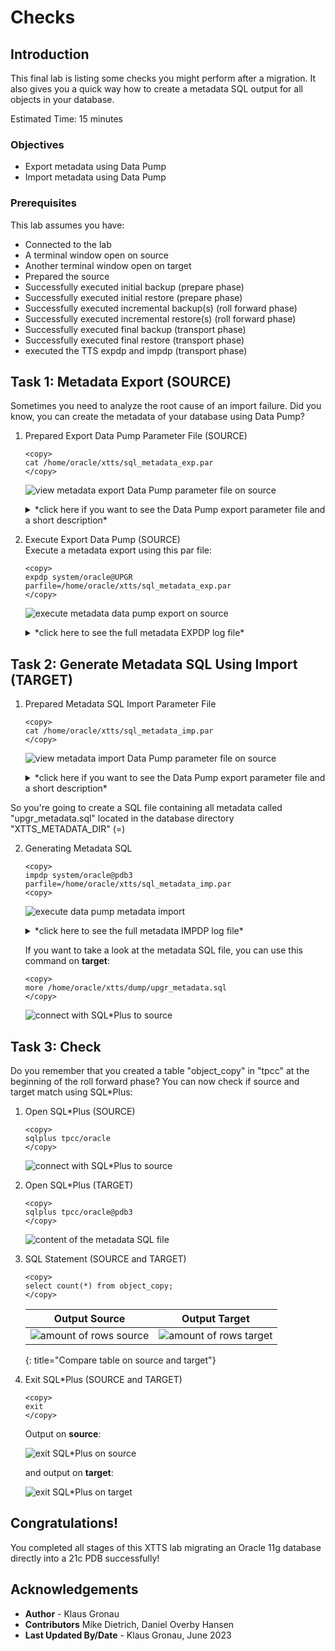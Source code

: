 # Checks  

## Introduction

This final lab is listing some checks you might perform after a migration. It also gives you a quick way how to create a metadata SQL output for all objects in your database.

Estimated Time: 15 minutes

### Objectives

- Export metadata using Data Pump
- Import metadata using Data Pump


### Prerequisites

This lab assumes you have:

- Connected to the lab
- A terminal window open on source
- Another terminal window open on target
- Prepared the source
- Successfully executed initial backup (prepare phase)
- Successfully executed initial restore (prepare phase)
- Successfully executed incremental backup(s) (roll forward phase)
- Successfully executed incremental restore(s) (roll forward phase)
- Successfully executed final backup (transport phase)
- Successfully executed final restore (transport phase)
- executed the TTS expdp and impdp (transport phase)



## Task 1: Metadata Export (SOURCE)
Sometimes you need to analyze the root cause of an import failure. Did you know, you can create the metadata of your database using Data Pump?

1. Prepared Export Data Pump Parameter File (SOURCE)

    ```
    <copy>
    cat /home/oracle/xtts/sql_metadata_exp.par
    </copy>
    ```

    ![view metadata export Data Pump parameter file on source ](./images/sql-metadat-export-par.png " ")

    <details>
    <summary>*click here if you want to see the Data Pump export parameter file and a short description*</summary>


    | Parameter | Comment |
    | :-------- | :-----|
    | directory=XTTS\_METADATA\_DIR | Specifies the default location to which export can write the dump file set and the log file |
    | dumpfile=upgr\_metadata\_%U.dmp | Is the name of the dump file |
    | cluster=N | Restricts to execute the current job on the node where it was started  |
    | job_name=cre_metadata_exp | Specifies a job name for the metadata export  |
    | content=metadata_only | Exports only metadata  |
    | filesize=10737418240 | Restricts the export of the Data Pump export to given amount of bytes  |
    | logfile=cre\_metadata\_exp.log | This parameter specifies the name for the log file of the export job. |
    | full=y | FULL specifies that you want to perform a full database mode export  |
    | parallel=1 | In 11.2 metadata is only exported with parallelism of 1  |
    {: title="Data Pump Metadata Export Parameter File"}

    </details>

2. Execute Export Data Pump (SOURCE) </br>
Execute a metadata export using this par file:

    ```
    <copy>
    expdp system/oracle@UPGR parfile=/home/oracle/xtts/sql_metadata_exp.par
    </copy>
    ```

    ![execute metadata data pump export on source ](./images/sql-metadata-export.png " ")

    <details>
    <summary>*click here to see the full metadata EXPDP log file*</summary>

      ``` text
    [UPGR] oracle@hol:~/xtts/source
    $ expdp system/oracle@UPGR parfile=/home/oracle/xtts/sql_metadata_exp.par

    Export: Release 11.2.0.4.0 - Production on Wed Jun 28 16:52:14 2023

    Copyright (c) 1982, 2011, Oracle and/or its affiliates.  All rights reserved.

    Connected to: Oracle Database 11g Enterprise Edition Release 11.2.0.4.0 - 64bit Production
    With the Partitioning, OLAP, Data Mining and Real Application Testing options
    Starting "SYSTEM"."CRE_METADATA_EXP":  system/********@UPGR parfile=/home/oracle/xtts/sql_metadata_exp.par
    Processing object type DATABASE_EXPORT/TABLESPACE
    Processing object type DATABASE_EXPORT/PROFILE
    Processing object type DATABASE_EXPORT/SYS_USER/USER
    Processing object type DATABASE_EXPORT/SCHEMA/USER
    Processing object type DATABASE_EXPORT/ROLE
    Processing object type DATABASE_EXPORT/GRANT/SYSTEM_GRANT/PROC_SYSTEM_GRANT
    Processing object type DATABASE_EXPORT/SCHEMA/GRANT/SYSTEM_GRANT
    Processing object type DATABASE_EXPORT/SCHEMA/ROLE_GRANT
    Processing object type DATABASE_EXPORT/SCHEMA/DEFAULT_ROLE
    Processing object type DATABASE_EXPORT/SCHEMA/TABLESPACE_QUOTA
    Processing object type DATABASE_EXPORT/RESOURCE_COST
    Processing object type DATABASE_EXPORT/TRUSTED_DB_LINK
    Processing object type DATABASE_EXPORT/SCHEMA/SEQUENCE/SEQUENCE
    Processing object type DATABASE_EXPORT/DIRECTORY/DIRECTORY
    Processing object type DATABASE_EXPORT/DIRECTORY/GRANT/OWNER_GRANT/OBJECT_GRANT
    Processing object type DATABASE_EXPORT/CONTEXT
    Processing object type DATABASE_EXPORT/SCHEMA/PUBLIC_SYNONYM/SYNONYM
    Processing object type DATABASE_EXPORT/SCHEMA/SYNONYM
    Processing object type DATABASE_EXPORT/SCHEMA/TYPE/TYPE_SPEC
    Processing object type DATABASE_EXPORT/SYSTEM_PROCOBJACT/PRE_SYSTEM_ACTIONS/PROCACT_SYSTEM
    Processing object type DATABASE_EXPORT/SYSTEM_PROCOBJACT/PROCOBJ
    Processing object type DATABASE_EXPORT/SYSTEM_PROCOBJACT/POST_SYSTEM_ACTIONS/PROCACT_SYSTEM
    Processing object type DATABASE_EXPORT/SCHEMA/PROCACT_SCHEMA
    Processing object type DATABASE_EXPORT/SCHEMA/TABLE/TABLE
    Processing object type DATABASE_EXPORT/SCHEMA/TABLE/PRE_TABLE_ACTION
    Processing object type DATABASE_EXPORT/SCHEMA/TABLE/GRANT/OWNER_GRANT/OBJECT_GRANT
    Processing object type DATABASE_EXPORT/SCHEMA/TABLE/COMMENT
    Processing object type DATABASE_EXPORT/SCHEMA/PACKAGE/PACKAGE_SPEC
    Processing object type DATABASE_EXPORT/SCHEMA/FUNCTION/FUNCTION
    Processing object type DATABASE_EXPORT/SCHEMA/PROCEDURE/PROCEDURE
    Processing object type DATABASE_EXPORT/SCHEMA/PACKAGE/COMPILE_PACKAGE/PACKAGE_SPEC/ALTER_PACKAGE_SPEC
    Processing object type DATABASE_EXPORT/SCHEMA/FUNCTION/ALTER_FUNCTION
    Processing object type DATABASE_EXPORT/SCHEMA/PROCEDURE/ALTER_PROCEDURE
    Processing object type DATABASE_EXPORT/SCHEMA/TABLE/INDEX/INDEX
    Processing object type DATABASE_EXPORT/SCHEMA/TABLE/CONSTRAINT/CONSTRAINT
    Processing object type DATABASE_EXPORT/SCHEMA/TABLE/INDEX/STATISTICS/INDEX_STATISTICS
    Processing object type DATABASE_EXPORT/SCHEMA/VIEW/VIEW
    Processing object type DATABASE_EXPORT/SCHEMA/VIEW/GRANT/OWNER_GRANT/OBJECT_GRANT
    Processing object type DATABASE_EXPORT/SCHEMA/VIEW/COMMENT
    Processing object type DATABASE_EXPORT/SCHEMA/PACKAGE_BODIES/PACKAGE/PACKAGE_BODY
    Processing object type DATABASE_EXPORT/SCHEMA/TABLE/CONSTRAINT/REF_CONSTRAINT
    Processing object type DATABASE_EXPORT/SCHEMA/TABLE/STATISTICS/TABLE_STATISTICS
    Processing object type DATABASE_EXPORT/SCHEMA/TABLE/POST_TABLE_ACTION
    Processing object type DATABASE_EXPORT/SCHEMA/TABLE/TRIGGER
    Processing object type DATABASE_EXPORT/SCHEMA/POST_SCHEMA/PROCACT_SCHEMA
    Processing object type DATABASE_EXPORT/AUDIT
    Master table "SYSTEM"."CRE_METADATA_EXP" successfully loaded/unloaded
    ******************************************************************************
    Dump file set for SYSTEM.CRE_METADATA_EXP is:
      /home/oracle/xtts/dump/upgr_metadata_01.dmp
    Job "SYSTEM"."CRE_METADATA_EXP" successfully completed at Wed Jun 28 16:53:02 2023 elapsed 0 00:00:47

    [UPGR] oracle@hol:~/xtts/source
    $
    ```
    </details>


## Task 2: Generate Metadata SQL Using Import (TARGET)

1. Prepared Metadata SQL Import Parameter File

    ```
    <copy>
    cat /home/oracle/xtts/sql_metadata_imp.par
    </copy>
    ```

    ![view metadata import Data Pump parameter file on source ](./images/sql-metadat-import-par.png " ")

    <details>
    <summary>*click here if you want to see the Data Pump export parameter file and a short description*</summary>


    | Parameter | Comment |
    | :-------- | :-----|
    | DIRECTORY=XTTS\_METADATA\_DIR | Specifies the default location to which Export can write the dump file set and the log file |
    | DUMPFILE=exp\_metadata.dmp | Is the name of the dump file |
    | logfile=xtts\_export\_metadata.log | This parameter specifies the name for the log file of the export job. |
    | sqlfile=upgr_metadata.sql | The name of the file containing SQL statements of the metadata  |
    | job_name=cre_metadata | The name of the import Data Pump job  |
    {: title="Data Pump Metadata Import SQL Parameter File"}

    </details>

So you're going to create a SQL file containing all metadata called "upgr_metadata.sql" located in the database directory "XTTS_METADATA_DIR" (=)

2.  Generating Metadata SQL

    ```
    <copy>
    impdp system/oracle@pdb3 parfile=/home/oracle/xtts/sql_metadata_imp.par
    <copy>
    ```

    ![execute data pump metadata import](./images/sql-metadata-import.png " ")

    <details>
    <summary>*click here to see the full metadata IMPDP log file*</summary>

    ``` text
    [CDB3] oracle@hol:~/xtts/target
    $ impdp system/oracle@pdb3 parfile=/home/oracle/xtts/sql_metadata_imp.par

    Import: Release 21.0.0.0.0 - Production on Wed Jun 28 17:00:39 2023
    Version 21.5.0.0.0

    Copyright (c) 1982, 2021, Oracle and/or its affiliates.  All rights reserved.


    Connected to: Oracle Database 21c Enterprise Edition Release 21.0.0.0.0 - Production
    Master table "SYSTEM"."CRE_METADATA" successfully loaded/unloaded
    Starting "SYSTEM"."CRE_METADATA":  system/********@pdb3 parfile=/home/oracle/xtts/sql_metadata_imp.par
    Processing object type DATABASE_EXPORT/TABLESPACE
    Processing object type DATABASE_EXPORT/PROFILE
    Processing object type DATABASE_EXPORT/SYS_USER/USER
    Processing object type DATABASE_EXPORT/SCHEMA/USER
    Processing object type DATABASE_EXPORT/ROLE
    Processing object type DATABASE_EXPORT/GRANT/SYSTEM_GRANT/PROC_SYSTEM_GRANT
    Processing object type DATABASE_EXPORT/SCHEMA/GRANT/SYSTEM_GRANT
    Processing object type DATABASE_EXPORT/SCHEMA/ROLE_GRANT
    Processing object type DATABASE_EXPORT/SCHEMA/DEFAULT_ROLE
    Processing object type DATABASE_EXPORT/SCHEMA/TABLESPACE_QUOTA
    Processing object type DATABASE_EXPORT/RESOURCE_COST
    Processing object type DATABASE_EXPORT/TRUSTED_DB_LINK
    Processing object type DATABASE_EXPORT/SCHEMA/SEQUENCE/SEQUENCE
    Processing object type DATABASE_EXPORT/DIRECTORY/DIRECTORY
    Processing object type DATABASE_EXPORT/DIRECTORY/GRANT/OWNER_GRANT/OBJECT_GRANT
    Processing object type DATABASE_EXPORT/CONTEXT
    Processing object type DATABASE_EXPORT/SCHEMA/TYPE/TYPE_SPEC
    Processing object type DATABASE_EXPORT/SYSTEM_PROCOBJACT/PRE_SYSTEM_ACTIONS/PROCACT_SYSTEM
    Processing object type DATABASE_EXPORT/SYSTEM_PROCOBJACT/PROCOBJ
    Processing object type DATABASE_EXPORT/SYSTEM_PROCOBJACT/POST_SYSTEM_ACTIONS/PROCACT_SYSTEM
    Processing object type DATABASE_EXPORT/SCHEMA/PROCACT_SCHEMA
    Processing object type DATABASE_EXPORT/SCHEMA/TABLE/TABLE
    Processing object type DATABASE_EXPORT/SCHEMA/TABLE/PRE_TABLE_ACTION
    Processing object type DATABASE_EXPORT/SCHEMA/TABLE/GRANT/OWNER_GRANT/OBJECT_GRANT
    Processing object type DATABASE_EXPORT/SCHEMA/TABLE/COMMENT
    Processing object type DATABASE_EXPORT/SCHEMA/PACKAGE/PACKAGE_SPEC
    Processing object type DATABASE_EXPORT/SCHEMA/PROCEDURE/PROCEDURE
    Processing object type DATABASE_EXPORT/SCHEMA/PACKAGE/COMPILE_PACKAGE/PACKAGE_SPEC/ALTER_PACKAGE_SPEC
    Processing object type DATABASE_EXPORT/SCHEMA/PROCEDURE/ALTER_PROCEDURE
    Processing object type DATABASE_EXPORT/SCHEMA/TABLE/INDEX/INDEX
    Processing object type DATABASE_EXPORT/SCHEMA/TABLE/CONSTRAINT/CONSTRAINT
    Processing object type DATABASE_EXPORT/SCHEMA/TABLE/INDEX/STATISTICS/INDEX_STATISTICS
    Processing object type DATABASE_EXPORT/SCHEMA/VIEW/VIEW
    Processing object type DATABASE_EXPORT/SCHEMA/PACKAGE_BODIES/PACKAGE/PACKAGE_BODY
    Processing object type DATABASE_EXPORT/SCHEMA/TABLE/CONSTRAINT/REF_CONSTRAINT
    Processing object type DATABASE_EXPORT/SCHEMA/TABLE/STATISTICS/TABLE_STATISTICS
    Processing object type DATABASE_EXPORT/SCHEMA/TABLE/POST_TABLE_ACTION
    Processing object type DATABASE_EXPORT/SCHEMA/TABLE/TRIGGER
    Processing object type DATABASE_EXPORT/SCHEMA/POST_SCHEMA/PROCACT_SCHEMA
    Processing object type DATABASE_EXPORT/AUDIT
    Job "SYSTEM"."CRE_METADATA" successfully completed at Wed Jun 28 17:01:00 2023 elapsed 0 00:00:15

    [CDB3] oracle@hol:~/xtts/target
    $
    ```
    </details>

    If you want to take a look at the metadata SQL file, you can use this command on __target__:

    ```
    <copy>
    more /home/oracle/xtts/dump/upgr_metadata.sql
    </copy>
    ```

    ![connect with SQL*Plus to source](./images/sqlplus-src.png " ") 



## Task  3: Check 
Do you remember that you created a table "object_copy" in "tpcc" at the beginning of the roll forward phase?
You can now check if source and target match using SQL*Plus:

1. Open SQL*Plus (SOURCE)

    ```
    <copy>
    sqlplus tpcc/oracle
    </copy>
    ```

    ![connect with SQL*Plus to source](./images/sqlplus-src.png " ") 

2. Open SQL*Plus (TARGET)

    ```
    <copy>
    sqlplus tpcc/oracle@pdb3
    </copy>
    ```

    ![content of the metadata SQL file](./images/metadata-sql-file.png " ") 

3. SQL Statement (SOURCE and TARGET)

    ```
    <copy>
    select count(*) from object_copy;
    </copy>
    ```

    | Output Source | Output Target |
    | :--------: | :-----:|
    | ![amount of rows source](./images/result-src.png " ")  | ![amount of rows target](./images/result-trg.png " ") |
    {: title="Compare table on source and target"}

4. Exit SQL*Plus (SOURCE and TARGET)

    ```
    <copy>
    exit
    </copy>
    ```

    Output on __source__:

    ![exit SQL*Plus on source](./images/disconnect-sqlplus-src.png " ")

    and output on __target__:

    ![exit SQL*Plus on target](./images/disconnect-sqlplus-trg.png " ")



## Congratulations! 
You completed all stages of this XTTS lab migrating an Oracle 11g database directly into a 21c PDB successfully!


## Acknowledgements
* **Author** - Klaus Gronau
* **Contributors** Mike Dietrich, Daniel Overby Hansen  
* **Last Updated By/Date** - Klaus Gronau, June 2023
